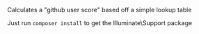 Calculates a "github user score" based off a simple lookup table

Just run `composer install` to get the Illuminate\Support package
